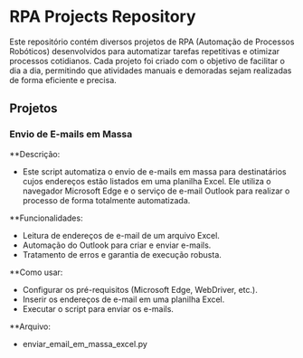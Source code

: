 # RPA Projects Repository #
Este repositório contém diversos projetos de RPA (Automação de Processos Robóticos) desenvolvidos para automatizar tarefas repetitivas e otimizar processos cotidianos. Cada projeto foi criado com o objetivo de facilitar o dia a dia, permitindo que atividades manuais e demoradas sejam realizadas de forma eficiente e precisa.

## Projetos ##

### Envio de E-mails em Massa ###
**Descrição:
- Este script automatiza o envio de e-mails em massa para destinatários cujos endereços estão listados em uma planilha Excel. Ele utiliza o navegador Microsoft Edge e o serviço de e-mail Outlook para realizar o processo de forma totalmente automatizada.

**Funcionalidades:
- Leitura de endereços de e-mail de um arquivo Excel.
- Automação do Outlook para criar e enviar e-mails.
- Tratamento de erros e garantia de execução robusta.

**Como usar:
- Configurar os pré-requisitos (Microsoft Edge, WebDriver, etc.).
- Inserir os endereços de e-mail em uma planilha Excel.
- Executar o script para enviar os e-mails.

**Arquivo:
- enviar_email_em_massa_excel.py
